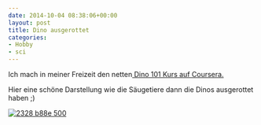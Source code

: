 ```yaml
---
date: 2014-10-04 08:38:06+00:00
layout: post
title: Dino ausgerottet
categories:
- Hobby
- sci
---
```


Ich mach in meiner Freizeit den netten[ Dino 101 Kurs auf Coursera.](https://class.coursera.org/dino101-003)

Hier eine schöne Darstellung wie die Säugetiere dann die Dinos ausgerottet haben ;)



[![2328 b88e 500](http://asset-b.soup.io/asset/6171/2328_b88e_500.jpeg)](http://sweety-creatures.soup.io/post/448639304/Bild)
